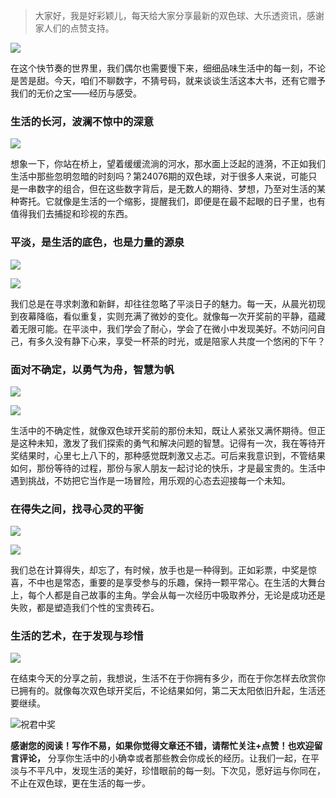 > 大家好，我是好彩颖儿，每天给大家分享最新的双色球、大乐透资讯，感谢家人们的点赞支持。

![](https://cdn.jsdelivr.net/gh/wangwenjie1314/PicCDN/2024-6-20/1718847632947-image.png)


在这个快节奏的世界里，我们偶尔也需要慢下来，细细品味生活中的每一刻，不论是苦是甜。今天，咱们不聊数字，不猜号码，就来谈谈生活这本大书，还有它赠予我们的无价之宝——经历与感受。

### 生活的长河，波澜不惊中的深意


![](https://cdn.jsdelivr.net/gh/wangwenjie1314/PicCDN/2024-7-4/1720057021594-image.png)


想象一下，你站在桥上，望着缓缓流淌的河水，那水面上泛起的涟漪，不正如我们生活中那些忽明忽暗的时刻吗？第24076期的双色球，对于很多人来说，可能只是一串数字的组合，但在这些数字背后，是无数人的期待、梦想，乃至对生活的某种寄托。它就像是生活的一个缩影，提醒我们，即便是在最不起眼的日子里，也有值得我们去捕捉和珍视的东西。

### 平淡，是生活的底色，也是力量的源泉


![](https://cdn.jsdelivr.net/gh/wangwenjie1314/PicCDN/2024-7-4/1720057027390-image.png)

![](https://cdn.jsdelivr.net/gh/wangwenjie1314/PicCDN/2024-7-4/1720057074309-image.png)


我们总是在寻求刺激和新鲜，却往往忽略了平淡日子的魅力。每一天，从晨光初现到夜幕降临，看似重复，实则充满了微妙的变化。就像每一次开奖前的平静，蕴藏着无限可能。在平淡中，我们学会了耐心，学会了在微小中发现美好。不妨问问自己，有多久没有静下心来，享受一杯茶的时光，或是陪家人共度一个悠闲的下午？

### 面对不确定，以勇气为舟，智慧为帆


![](https://cdn.jsdelivr.net/gh/wangwenjie1314/PicCDN/2024-7-4/1720057067976-image.png)

![](https://cdn.jsdelivr.net/gh/wangwenjie1314/PicCDN/2024-7-4/1720057038064-image.png)


生活中的不确定性，就像双色球开奖前的那份未知，既让人紧张又满怀期待。但正是这种未知，激发了我们探索的勇气和解决问题的智慧。记得有一次，我在等待开奖结果时，心里七上八下的，那种感觉既刺激又忐忑。可后来我意识到，不管结果如何，那份等待的过程，那份与家人朋友一起讨论的快乐，才是最宝贵的。生活中遇到挑战，不妨把它当作是一场冒险，用乐观的心态去迎接每一个未知。

### 在得失之间，找寻心灵的平衡

![](https://cdn.jsdelivr.net/gh/wangwenjie1314/PicCDN/2024-7-4/1720057061759-image.png)


![](https://cdn.jsdelivr.net/gh/wangwenjie1314/PicCDN/2024-7-4/1720057049614-image.png)

我们总在计算得失，却忘了，有时候，放手也是一种得到。正如彩票，中奖是惊喜，不中也是常态，重要的是享受参与的乐趣，保持一颗平常心。在生活的大舞台上，每个人都是自己故事的主角。学会从每一次经历中吸取养分，无论是成功还是失败，都是塑造我们个性的宝贵砖石。

### 生活的艺术，在于发现与珍惜


![](https://cdn.jsdelivr.net/gh/wangwenjie1314/PicCDN/2024-7-4/1720057055836-image.png)


在结束今天的分享之前，我想说，生活不在于你拥有多少，而在于你怎样去欣赏你已拥有的。就像每次双色球开奖后，不论结果如何，第二天太阳依旧升起，生活还要继续。


![祝君中奖](https://cdn.jsdelivr.net/gh/wangwenjie1314/PicCDN/2024-7-4/1720057088828-image.png)


**感谢您的阅读！写作不易，如果你觉得文章还不错，请帮忙关注+点赞！也欢迎留言评论，** 分享你生活中的小确幸或者那些教会你成长的经历。让我们一起，在平淡与不平凡中，发现生活的美好，珍惜眼前的每一刻。下次见，愿好运与你同在，不止在双色球，更在生活的每一步。